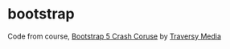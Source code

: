 # bootstrap

Code from course, [Bootstrap 5 Crash Coruse](https://www.youtube.com/watch?v=4sosXZsdy-s) by [Traversy Media](https://www.youtube.com/TraversyMedia)

